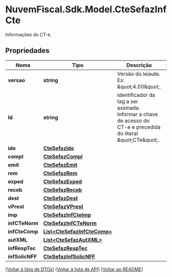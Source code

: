 # NuvemFiscal.Sdk.Model.CteSefazInfCte
Informações do CT-e.

## Propriedades

Nome | Tipo | Descrição | Comentários
------------ | ------------- | ------------- | -------------
**versao** | **string** | Versão do leiaute.  Ex: \&quot;4.00\&quot;. | 
**Id** | **string** | Identificador da tag a ser assinada.  Informar a chave de acesso do CT-e e precedida do literal \&quot;CTe\&quot;. | [optional] 
**ide** | [**CteSefazIde**](CteSefazIde.md) |  | 
**compl** | [**CteSefazCompl**](CteSefazCompl.md) |  | [optional] 
**emit** | [**CteSefazEmit**](CteSefazEmit.md) |  | 
**rem** | [**CteSefazRem**](CteSefazRem.md) |  | [optional] 
**exped** | [**CteSefazExped**](CteSefazExped.md) |  | [optional] 
**receb** | [**CteSefazReceb**](CteSefazReceb.md) |  | [optional] 
**dest** | [**CteSefazDest**](CteSefazDest.md) |  | [optional] 
**vPrest** | [**CteSefazVPrest**](CteSefazVPrest.md) |  | 
**imp** | [**CteSefazInfCteImp**](CteSefazInfCteImp.md) |  | 
**infCTeNorm** | [**CteSefazInfCTeNorm**](CteSefazInfCTeNorm.md) |  | [optional] 
**infCteComp** | [**List&lt;CteSefazInfCteComp&gt;**](CteSefazInfCteComp.md) |  | [optional] 
**autXML** | [**List&lt;CteSefazAutXML&gt;**](CteSefazAutXML.md) |  | [optional] 
**infRespTec** | [**CteSefazRespTec**](CteSefazRespTec.md) |  | [optional] 
**infSolicNFF** | [**CteSefazInfSolicNFF**](CteSefazInfSolicNFF.md) |  | [optional] 

[[Voltar à lista de DTOs]](../README.md#documentation-for-models) [[Voltar à lista de API]](../README.md#documentation-for-api-endpoints) [[Voltar ao README]](../README.md)

